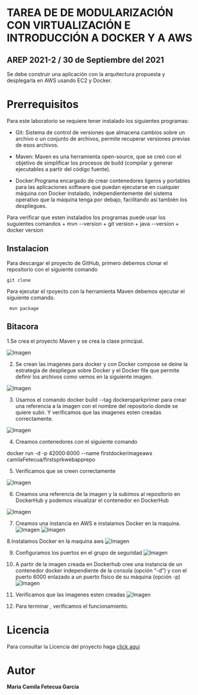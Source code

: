 # TAREA DE DE MODULARIZACIÓN CON VIRTUALIZACIÓN E INTRODUCCIÓN A DOCKER Y A AWS
## AREP 2021-2 / 30 de Septiembre del 2021

Se debe construir una aplicación con la arquitectura propuesta y desplegarla en AWS 
usando EC2 y Docker.

# Prerrequisitos 
  Para este laboratorio se requiere tener instalado los siguientes programas: 
  + Git: Sistema de control de versiones que almacena cambios sobre un archivo o un 
  conjunto de archivos, permite recuperar versiones previas de esos archivos.
  
  + Maven: Maven es una herramienta open-source, que se creó con el objetivo 
  de simplificar los procesos de build (compilar y generar ejecutables a partir del código
  fuente).
  
  + Docker:Programa encargado de crear contenedores ligeros y portables para las aplicaciones 
  software que puedan ejecutarse en cualquier máquina con Docker instalado, independientemente 
  del sistema operativo que la máquina tenga por debajo, facilitando así también los despliegues.
  
  Para verificar que esten instalados los programas puede usar los suguientes comandos
    + mvn --version
    + git version
    + java --version
    + docker version
    
  ## Instalacion 
   Para descargar el proyecto de GitHub, primero debemos clonar el  repositorio con el siguiente comando
    
    git clone 
    
  Para ejecutar el rpoyecto con la herramienta Maven debemos ejecutar el siguiente comando.
     
     mvn package
     
  ## Bitacora
  
  1.Se crea el proyecto Maven y se crea la clase principal. 
  
   ![Imagen](https://github.com/camilaFetecua/TallerDocker-AWS/blob/master/Imagenes/Evidencia1.PNG)
 
 2. Se crean las imagenes para docker y con Docker compose se deine la estrategia de despliegue sobre Docker y el Docker file que permite definir los archivos como vemos en la siguiente imagen. 

![Imagen](https://github.com/camilaFetecua/TallerDocker-AWS/blob/master/Imagenes/Evidencia2.PNG)

3. Usamos el comando docker build --tag dockersparkprimer para crear una referencia a la imagen con el nombre del repositorio donde se quiere subir. Y verificamos que las imagenes esten creadas correctamente.

![Imagen](https://github.com/camilaFetecua/TallerDocker-AWS/blob/master/Imagenes/Evidencia3.PNG)

4. Creamos contenedores con el siguiente comando 

  docker run -d -p 42000:6000 --name firstdockerimageaws camilaFetecua/firstsprkwebapprepo
  
5. Verificamos que se creen correctamente 

 ![Imagen](https://github.com/camilaFetecua/TallerDocker-AWS/blob/master/Imagenes/Evidencia4.PNG)
  
6. Creamos una referencia de la imagen y la subimos al repositorio en DockerHub y podemos visualizar el contenedor en DockerHub 

![Imagen](https://github.com/camilaFetecua/TallerDocker-AWS/blob/master/Imagenes/Evidencia5.PNG)

7. Creamos una instancia en AWS e instalamos Docker en la maquina.
  ![Imagen](https://github.com/camilaFetecua/TallerDocker-AWS/blob/master/Imagenes/Evidencia6.PNG)
  ![Imagen](https://github.com/camilaFetecua/TallerDocker-AWS/blob/master/Imagenes/Evidencia7.PNG)


8.Instalamos Docker en la maquina aws 
![Imagen](https://github.com/camilaFetecua/TallerDocker-AWS/blob/master/Imagenes/Evidencia13.PNG)

9. Configuramos los puertos en el grupo de seguridad 
  ![Imagen](https://github.com/camilaFetecua/TallerDocker-AWS/blob/master/Imagenes/EvidenciaPuertos.PNG)
10. A partir de la imagen creada en Dockerhub cree una instancia de un contenedor docker independiente de la consola (opción “-d”) y con el puerto 6000 enlazado a un puerto físico de su máquina (opción -p)
![Imagen](https://github.com/camilaFetecua/TallerDocker-AWS/blob/master/Imagenes/Evidencia14.PNG) 
11.  Verificamos que las imagenes esten creadas 
![Imagen](https://github.com/camilaFetecua/TallerDocker-AWS/blob/master/Imagenes/Evidencia15.PNG)

12. Para terminar , verificamos el funcionamiento.



 # Licencia

  Para consultar la Licencia del proyecto haga [click aqui](https://github.com/camilaFetecua/TallerDocker-AWS/blob/master/LICENSE)
  
  
# Autor 
  **Maria Camila Fetecua Garcia** 











  
  
     
     
    
    
  
  
  
  
  
  

